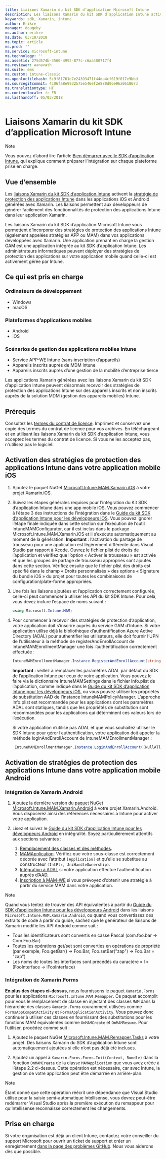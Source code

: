 ```yaml
---
title: Liaisons Xamarin du kit SDK d’application Microsoft Intune
description: Les liaisons Xamarin du kit SDK d’application Intune activent la stratégie de protection des applications Intune dans les applications iOS et Android générées avec Xamarin.
keywords: sdk, Xamarin, intune
author: Erikre
manager: dougeby
ms.author: erikre
ms.date: 03/19/2018
ms.topic: article
ms.prod: ''
ms.service: microsoft-intune
ms.technology: ''
ms.assetid: 275d574b-3560-4992-877c-c6aa480717f4
ms.reviewer: aanavath
ms.suite: ems
ms.custom: intune-classic
ms.openlocfilehash: 5c9f81761e7e24393471f44da4cf619f017e9bbd
ms.sourcegitcommit: 4c06fa8e9932575e546ef2e880d96e96a0618673
ms.translationtype: HT
ms.contentlocale: fr-FR
ms.lasthandoff: 05/03/2018
---
```

# <a name="microsoft-intune-app-sdk-xamarin-bindings"></a>Liaisons Xamarin du kit SDK d’application Microsoft Intune

> [!NOTE]
> Vous pouvez d’abord lire l’article [Bien démarrer avec le SDK d’application Intune](app-sdk-get-started.md), qui explique comment préparer l’intégration sur chaque plateforme prise en charge.

## <a name="overview"></a>Vue d’ensemble
Les [liaisons Xamarin du kit SDK d’application Intune](https://github.com/msintuneappsdk/intune-app-sdk-xamarin) activent la [stratégie de protection des applications Intune](/intune-classic/deploy-use/protect-app-data-using-mobile-app-management-policies-with-microsoft-intune) dans les applications iOS et Android générées avec Xamarin. Les liaisons permettent aux développeurs de générer facilement des fonctionnalités de protection des applications Intune dans leur application Xamarin.

Les liaisons Xamarin du kit SDK d’application Microsoft Intune vous permettent d’incorporer des stratégies de protection des applications Intune (également appelées stratégies APP ou MAM) dans vos applications développées avec Xamarin. Une application prenant en charge la gestion GAM est une application intégrée au kit SDK d’application Intune. Les administrateurs informatiques peuvent déployer des stratégies de protection des applications sur votre application mobile quand celle-ci est activement gérée par Intune.

## <a name="whats-supported"></a>Ce qui est pris en charge

### <a name="developer-machines"></a>Ordinateurs de développement
* Windows
* macOS


### <a name="mobile-app-platforms"></a>Plateformes d’applications mobiles
* Android
* iOS


### <a name="intune-mobile-application-management-scenarios"></a>Scénarios de gestion des applications mobiles Intune

* Service APP-WE Intune (sans inscription d’appareils)
* Appareils inscrits auprès de MDM Intune
* Appareils inscrits auprès d’une gestion de la mobilité d’entreprise tierce

Les applications Xamarin générées avec les liaisons Xamarin du kit SDK d’application Intune peuvent désormais recevoir des stratégies de protection des applications Intune sur des appareils inscrits et non inscrits auprès de la solution MDM (gestion des appareils mobiles) Intune.

## <a name="prerequisites"></a>Prérequis

Consultez les [termes du contrat de licence](https://github.com/msintuneappsdk/intune-app-sdk-xamarin/blob/master/Microsoft%20License%20Terms%20Intune%20App%20SDK%20Xamarin%20Component.pdf). Imprimez et conservez une copie des termes du contrat de licence pour vos archives. En téléchargeant et en utilisant les liaisons Xamarin du kit SDK d’application Intune, vous acceptez les termes du contrat de licence. Si vous ne les acceptez pas, n'utilisez pas le logiciel.

## <a name="enabling-intune-app-protection-polices-in-your-ios-mobile-app"></a>Activation des stratégies de protection des applications Intune dans votre application mobile iOS
1. Ajoutez le paquet NuGet [Microsoft.Intune.MAM.Xamarin.iOS](https://www.nuget.org/packages/Microsoft.Intune.MAM.Xamarin.iOS) à votre projet Xamarin.iOS.
2.  Suivez les étapes générales requises pour l’intégration du Kit SDK d’application Intune dans une app mobile iOS. Vous pouvez commencer à l’étape 3 des instructions de l’intégration dans le [Guide du kit SDK d’application Intune pour les développeurs iOS](app-sdk-ios.md#build-the-sdk-into-your-mobile-app). Vous pouvez ignorer l’étape finale indiquée dans cette section sur l’exécution de l’outil IntuneMAMConfigurator, car il est inclus dans le package Microsoft.Intune.MAM.Xamarin.iOS et il s’exécute automatiquement au moment de la génération.
    **Important** : l’activation du partage de trousseau pour une application est légèrement différente dans Visual Studio par rapport à Xcode. Ouvrez le fichier plist de droits de l’application et vérifiez que l’option « Activer le trousseau » est activée et que les groupes de partage de trousseau appropriés sont ajoutés dans cette section. Vérifiez ensuite que le fichier plist des droits est spécifié dans le champ « Droits personnalisés » des options « Signature du bundle iOS » du projet pour toutes les combinaisons de configuration/plate-forme appropriées.
3.  Une fois les liaisons ajoutées et l’application correctement configurée, celle-ci peut commencer à utiliser les API du kit SDK Intune. Pour cela, vous devez inclure l’espace de noms suivant :

      ```csharp
      using Microsoft.Intune.MAM;
      ```
4. Pour commencer à recevoir des stratégies de protection d’application, votre application doit s’inscrire auprès du service GAM d’Intune. Si votre application utilise déjà la bibliothèque d’authentification Azure Active Directory (ADAL) pour authentifier les utilisateurs, elle doit fournir l’UPN de l’utilisateur à la méthode de registerAndEnrollAccount de IntuneMAMEnrollmentManager une fois l’authentification correctement effectuée :
      ```csharp
      IntuneMAMEnrollmentManager.Instance.RegisterAndEnrollAccount(string identity);
      ```
      **Important** : veillez à remplacer les paramètres ADAL par défaut du SDK de l’application Intune par ceux de votre application. Vous pouvez le faire via le dictionnaire IntuneMAMSettings dans le fichier Info.plist de l’application, comme indiqué dans le [Guide du kit SDK d’application Intune pour les développeurs iOS](app-sdk-ios.md#configure-settings-for-the-intune-app-sdk), ou vous pouvez utiliser les propriétés de substitution AAD de l’instance IntuneMAMPolicyManager. L’approche Info.plist est recommandée pour les applications dont les paramètres ADAL sont statiques, tandis que les propriétés de substitution sont recommandées pour les applications qui déterminent ces valeurs lors de l’exécution. 
      
      Si votre application n’utilise pas ADAL et que vous souhaitez utiliser le SDK Intune pour gérer l’authentification, votre application doit appeler la méthode loginAndEnrollAccount de IntuneMAMEnrollmentManager :
      ```csharp
       IntuneMAMEnrollmentManager.Instance.LoginAndEnrollAccount([NullAllowed] string identity);
      ```

## <a name="enabling-intune-app-protection-policies-in-your-android-mobile-app"></a>Activation de stratégies de protection des applications Intune dans votre application mobile Android

### <a name="xamarinandroid-integration"></a>Intégration de Xamarin.Android

1. Ajoutez la dernière version du [paquet NuGet Microsoft.Intune.MAM.Xamarin.Android](https://www.nuget.org/packages/Microsoft.Intune.MAM.Xamarin.Android) à votre projet Xamarin.Android. Vous disposerez ainsi des références nécessaires à Intune pour activer votre application.

2. Lisez et suivez le [Guide du kit SDK d’application Intune pour les développeurs Android](app-sdk-android.md) en intégralité. Soyez particulièrement attentifs aux sections suivantes :
    1. [Remplacement des classes et des méthodes](app-sdk-android.md#replace-classes-methods-and-activities-with-their-mam-equivalent). 
    2. [MAMApplication](app-sdk-android.md#mamapplication). Vérifiez que votre sous-classe est correctement décorée avec l’attribut `[Application]` et qu’elle se substitue au constructeur `(IntPtr, JniHandleOwnership)`.
    3. [Intégration à ADAL](app-sdk-android.md#configure-azure-active-directory-authentication-library-adal) si votre application effectue l’authentification auprès d’AAD.
    4. [Inscription à MAM-WE](app-sdk-android.md#app-protection-policy-without-device-enrollment) si vous prévoyez d’obtenir une stratégie à partir du service MAM dans votre application.

> [!NOTE]
> Quand vous tentez de trouver des API équivalentes à partir du [Guide du SDK d’application Intune pour les développeurs Android](app-sdk-android.md) dans les liaisons `Microsoft.Intune.MAM.Xamarin.Android`, ou quand vous convertissez des extraits de code à partir du guide, sachez que le générateur de liaisons de Xamarin modifie les API Android comme suit :
> * Tous les identificateurs sont convertis en casse Pascal (com.foo.bar -> Com.Foo.Bar)
> * Toutes les opérations get/set sont converties en opérations de propriété (par exemple, Foo.getBar() -> Foo.Bar, Foo.setBar("zap") -> Foo.Bar = "zap")
> * Les noms de toutes les interfaces sont précédés du caractère « I » (FooInterface -> IFooInterface)

### <a name="xamarinforms-integration"></a>Intégration de Xamarin.Forms

**En plus des étapes ci-dessus**, nous fournissons le paquet `Xamarin.Forms` pour les applications `Microsoft.Intune.MAM.Remapper`. Ce paquet accomplit pour vous le remplacement de classe en injectant des classes `MAM` dans la hiérarchie des classes `Xamarin.Forms` couramment utilisées comme `FormsAppCompatActivity` et `FormsApplicationActivity`. Vous pouvez donc continuer à utiliser ces classes en fournissant des substitutions pour les fonctions MAM équivalentes comme `OnMAMCreate` et `OnMAMResume`. Pour l’utiliser, procédez comme suit :

1.  Ajoutez le paquet NuGet [Microsoft.Intune.MAM.Remapper.Tasks](https://www.nuget.org/packages/Microsoft.Intune.MAM.Remapper.Tasks) à votre projet. Des liaisons Xamarin du SDK d’application Intune sont automatiquement ajoutées si elle n’ont pas déjà été incluses.

2.  Ajoutez un appel à `Xamarin.Forms.Forms.Init(Context, Bundle)` dans la fonction `OnMAMCreate` de la classe `MAMApplication` que vous avez créée à l’étape 2.2 ci-dessus. Cette opération est nécessaire, car avec Intune, la gestion de votre application peut être démarrée en arrière-plan.

> [!NOTE]
> Étant donné que cette opération réécrit une dépendance que Visual Studio utilise pour la saisie semi-automatique Intellisense, vous devrez peut-être redémarrer Visual Studio après la première exécution du remappeur pour qu’Intellisense reconnaisse correctement les changements. 

## <a name="support"></a>Prise en charge

Si votre organisation est déjà un client Intune, contactez votre conseiller du support Microsoft pour ouvrir un ticket de support et créer un enregistrement [dans la page des problèmes GitHub](https://github.com/msintuneappsdk/intune-app-sdk-xamarin/issues). Nous vous aiderons dès que possible. 